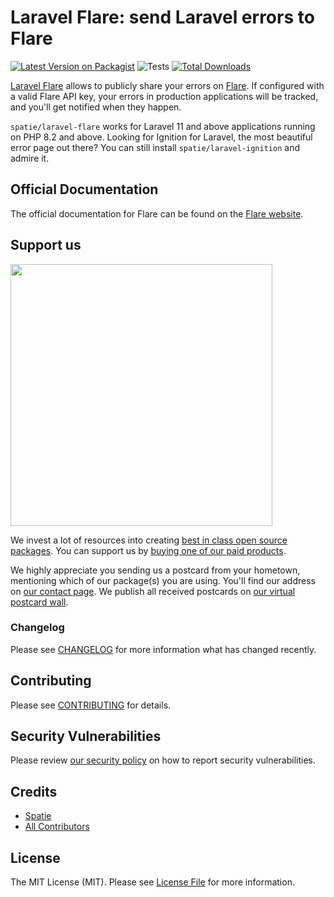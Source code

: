 # Laravel Flare: send Laravel errors to Flare

[![Latest Version on Packagist](https://img.shields.io/packagist/v/spatie/laravel-flare.svg?style=flat-square)](https://packagist.org/packages/spatie/laravel-flare)
![Tests](https://github.com/spatie/laravel-flare/workflows/Run%20tests/badge.svg)
[![Total Downloads](https://img.shields.io/packagist/dt/spatie/laravel-flare.svg?style=flat-square)](https://packagist.org/packages/spatie/laravel-flare)

[Laravel Flare](https://flareapp.io/docs/integration/laravel-customizations/introduction) allows to publicly share your errors on [Flare](https://flareapp.io). If configured with a valid Flare API key, your errors in production applications will be tracked, and you'll get notified when they happen.

`spatie/laravel-flare` works for Laravel 11 and above applications running on PHP 8.2 and above. Looking for Ignition for Laravel, the most beautiful error page out there? You can still install `spatie/laravel-ignition` and admire it.

## Official Documentation

The official documentation for Flare can be found on the [Flare website](https://flareapp.io/docs/integration/laravel-customizations/introduction).

## Support us

[<img src="https://github-ads.s3.eu-central-1.amazonaws.com/laravel-flare.jpg?t=1" width="419px" />](https://spatie.be/github-ad-click/laravel-flare)

We invest a lot of resources into creating [best in class open source packages](https://spatie.be/open-source). You can support us by [buying one of our paid products](https://spatie.be/open-source/support-us).

We highly appreciate you sending us a postcard from your hometown, mentioning which of our package(s) you are using. You'll find our address on [our contact page](https://spatie.be/about-us). We publish all received postcards on [our virtual postcard wall](https://spatie.be/open-source/postcards).

### Changelog

Please see [CHANGELOG](CHANGELOG.md) for more information what has changed recently.

## Contributing

Please see [CONTRIBUTING](https://github.com/spatie/.github/blob/main/CONTRIBUTING.md) for details.

## Security Vulnerabilities

Please review [our security policy](../../security/policy) on how to report security vulnerabilities.

## Credits

- [Spatie](https://spatie.be)
- [All Contributors](../../contributors)

## License

The MIT License (MIT). Please see [License File](LICENSE.md) for more information.
